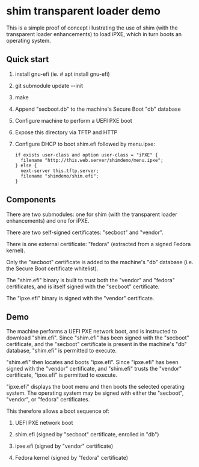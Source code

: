 shim transparent loader demo
============================

This is a simple proof of concept illustrating the use of shim (with
the transparent loader enhancements) to load iPXE, which in turn boots
an operating system.

Quick start
-----------

 1. install gnu-efi (ie. # apt install gnu-efi)

 1. git submodule update --init

 2. make

 3. Append "secboot.db" to the machine's Secure Boot "db" database

 4. Configure machine to perform a UEFI PXE boot

 5. Expose this directory via TFTP and HTTP

 6. Configure DHCP to boot shim.efi followed by menu.ipxe:

        if exists user-class and option user-class = "iPXE" {
          filename "http://this.web.server/shimdemo/menu.ipxe";
        } else {
          next-server this.tftp.server;
          filename "shimdemo/shim.efi";
        }

Components
----------

There are two submodules: one for shim (with the transparent loader
enhancements) and one for iPXE.

There are two self-signed certificates: "secboot" and "vendor".

There is one external certificate: "fedora" (extracted from a signed
Fedora kernel).

Only the "secboot" certificate is added to the machine's "db" database
(i.e. the Secure Boot certificate whitelist).

The "shim.efi" binary is built to trust both the "vendor" and "fedora"
certificates, and is itself signed with the "secboot" certificate.

The "ipxe.efi" binary is signed with the "vendor" certificate.

Demo
----

The machine performs a UEFI PXE network boot, and is instructed to
download "shim.efi".  Since "shim.efi" has been signed with the
"secboot" certificate, and the "secboot" certificate is present in the
machine's "db" database, "shim.efi" is permitted to execute.

"shim.efi" then locates and boots "ipxe.efi".  Since "ipxe.efi" has
been signed with the "vendor" certificate, and "shim.efi" trusts the
"vendor" certificate, "ipxe.efi" is permitted to execute.

"ipxe.efi" displays the boot menu and then boots the selected
operating system.  The operating system may be signed with either the
"secboot", "vendor", or "fedora" certificates.

This therefore allows a boot sequence of:

 1. UEFI PXE network boot

 2. shim.efi (signed by "secboot" certificate, enrolled in "db")

 3. ipxe.efi (signed by "vendor" certificate)

 4. Fedora kernel (signed by "fedora" certificate)
